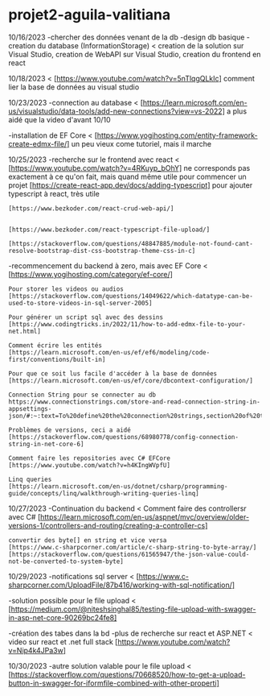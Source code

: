 # projet2-aguila-valitiana

10/16/2023
  -chercher des données venant de la db
  -design db basique
  -creation du database (InformationStorage)
  <
    creation de la solution sur Visual Studio,
    creation de WebAPI sur Visual Studio,
    creation du frontend en react
  >
10/18/2023
  <
    [https://www.youtube.com/watch?v=5nTlqgQLkIc]
    comment lier la base de données au visual studio
  >

10/23/2023
  -connection au database
  <
    [https://learn.microsoft.com/en-us/visualstudio/data-tools/add-new-connections?view=vs-2022]
    a plus aidé que la video d'avant 10/10
  >
  -installation de EF Core
  <
    [https://www.yogihosting.com/entity-framework-create-edmx-file/]
    un peu vieux come tutoriel, mais il marche
  >

10/25/2023
  -recherche sur le frontend avec react
  <
    [https://www.youtube.com/watch?v=4RKuyp_bOhY]
      ne corresponds pas exactement à ce qu'on fait, mais quand même utile pour commencer un projet
    [https://create-react-app.dev/docs/adding-typescript]
      pour ajouter typescript à react, très utile


      
    [https://www.bezkoder.com/react-crud-web-api/]

      
    [https://www.bezkoder.com/react-typescript-file-upload/]
      
    [https://stackoverflow.com/questions/48847885/module-not-found-cant-resolve-bootstrap-dist-css-bootstrap-theme-css-in-c]
  >

  -recommencement du backend à zero, mais avec EF Core
  <
    [https://www.yogihosting.com/category/ef-core/]

    Pour storer les videos ou audios
    [https://stackoverflow.com/questions/14049622/which-datatype-can-be-used-to-store-videos-in-sql-server-2005]

    Pour générer un script sql avec des dessins
    [https://www.codingtricks.in/2022/11/how-to-add-edmx-file-to-your-net.html]

    Comment écrire les entités
    [https://learn.microsoft.com/en-us/ef/ef6/modeling/code-first/conventions/built-in]

    Pour que ce soit lus facile d'accéder à la base de données
    [https://learn.microsoft.com/en-us/ef/core/dbcontext-configuration/]

    Connection String pour se connecter au db
    https://www.connectionstrings.com/store-and-read-connection-string-in-appsettings-json/#:~:text=To%20define%20the%20connection%20strings,section%20of%20the%20JSON%20structure.&text=Now%20we%20can%20read%20it,Extensions.

    Problèmes de versions, ceci a aidé
    [https://stackoverflow.com/questions/68980778/config-connection-string-in-net-core-6]

    Comment faire les repositories avec C# EFCore
    [https://www.youtube.com/watch?v=h4KIngWVpfU]

    Linq queries
    [https://learn.microsoft.com/en-us/dotnet/csharp/programming-guide/concepts/linq/walkthrough-writing-queries-linq]
  >

10/27/2023
  -Continuation du backend
  <
    Comment faire des controllersr avec C#
    [https://learn.microsoft.com/en-us/aspnet/mvc/overview/older-versions-1/controllers-and-routing/creating-a-controller-cs]

    convertir des byte[] en string et vice versa
    [https://www.c-sharpcorner.com/article/c-sharp-string-to-byte-array/]
    [https://stackoverflow.com/questions/61565947/the-json-value-could-not-be-converted-to-system-byte]
  >

10/29/2023
  -notifications sql server
  <
    [https://www.c-sharpcorner.com/UploadFile/87b416/working-with-sql-notification/]
  >
  -solution possible pour le file upload
  <
    [https://medium.com/@niteshsinghal85/testing-file-upload-with-swagger-in-asp-net-core-90269bc24fe8]
  >
  -création des tabes dans la bd
  -plus de recherche sur react et ASP.NET
  <
    video sur react et .net full stack
    [https://www.youtube.com/watch?v=Nip4k4JPa3w]
  >

10/30/2023
 -autre solution valable pour le file upload
 <
   [https://stackoverflow.com/questions/70668520/how-to-get-a-upload-button-in-swagger-for-iformfile-combined-with-other-properti]
 >
